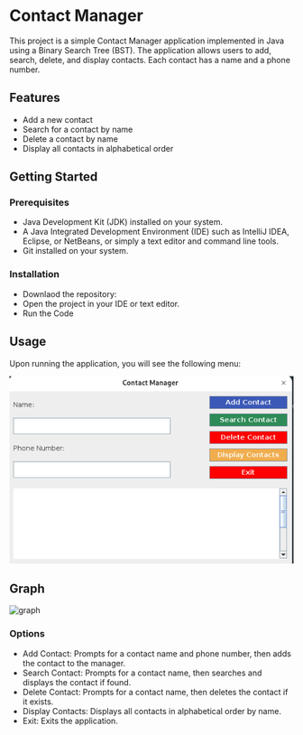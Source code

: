 # Contact Manager
This project is a simple Contact Manager application implemented in Java using a Binary Search Tree (BST). The application allows users to add, search, delete, and display contacts. Each contact has a name and a phone number.

## Features
- Add a new contact
- Search for a contact by name
- Delete a contact by name
- Display all contacts in alphabetical order
## Getting Started
### Prerequisites
- Java Development Kit (JDK) installed on your system.
- A Java Integrated Development Environment (IDE) such as IntelliJ IDEA, Eclipse, or NetBeans, or simply a text editor and command line tools.
- Git installed on your system.
### Installation
- Downlaod the repository:
- Open the project in your IDE or text editor.
- Run the Code

## Usage

Upon running the application, you will see the following menu:

![Screenshot](DSA.png)

## Graph

![graph](Digrapg.gv.png)

### Options
- Add Contact: Prompts for a contact name and phone number, then adds the contact to the manager.
- Search Contact: Prompts for a contact name, then searches and displays the contact if found.
- Delete Contact: Prompts for a contact name, then deletes the contact if it exists.
- Display Contacts: Displays all contacts in alphabetical order by name.
- Exit: Exits the application.
